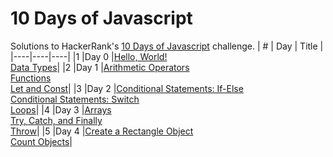 # 10 Days of Javascript
Solutions to HackerRank's [10 Days of Javascript](https://www.hackerrank.com/domains/tutorials/10-days-of-javascript) challenge.
|  #  | Day   |  Title  |
|----|----|----|
|1  |Day 0  |[Hello, World!]() <br>[Data Types]()|
|2  |Day 1  |[Arithmetic Operators]()<br>[Functions]()<br>[Let and Const]()|
|3  |Day 2  |[Conditional Statements: If-Else]()<br>[Conditional Statements: Switch]()<br>[Loops]()|
|4  |Day 3  |[Arrays]()<br>[Try, Catch, and Finally]()<br>[Throw]()|
|5  |Day 4 |[Create a Rectangle Object]()<br>[Count Objects]()|
